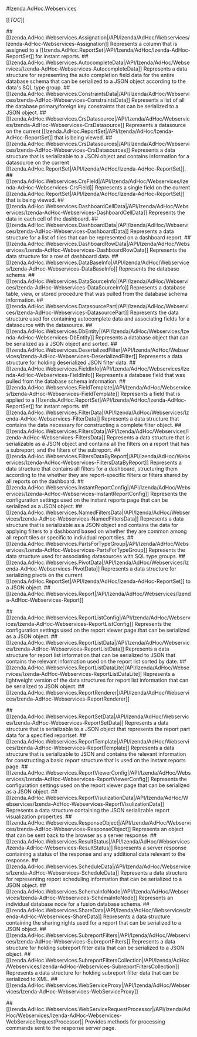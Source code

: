 #Izenda.AdHoc.Webservices

[[_TOC_]]

##[[Izenda.AdHoc.Webservices.Assignation|/API/Izenda/AdHoc/Webservices/Izenda-AdHoc-Webservices-Assignation]]
Represents a column that is assigned to a [[Izenda.AdHoc.ReportSet|/API/Izenda/AdHoc/Izenda-AdHoc-ReportSet]] for instant reports.
##[[Izenda.AdHoc.Webservices.AutocompleteData|/API/Izenda/AdHoc/Webservices/Izenda-AdHoc-Webservices-AutocompleteData]]
 Represents a data structure for representing the auto completion field data for the entire database schema that can be serialized to a JSON object according to the data's SQL type group. 
##[[Izenda.AdHoc.Webservices.ConstraintsData|/API/Izenda/AdHoc/Webservices/Izenda-AdHoc-Webservices-ConstraintsData]]
 Represents a list of all the database primary/foreign key constraints that can be serialized to a JSON object. 
##[[Izenda.AdHoc.Webservices.CrsDatasource|/API/Izenda/AdHoc/Webservices/Izenda-AdHoc-Webservices-CrsDatasource]]
Represents a datasource on the current [[Izenda.AdHoc.ReportSet|/API/Izenda/AdHoc/Izenda-AdHoc-ReportSet]] that is being viewed.
##[[Izenda.AdHoc.Webservices.CrsDatasources|/API/Izenda/AdHoc/Webservices/Izenda-AdHoc-Webservices-CrsDatasources]]
Represents a data structure that is serializable to a JSON object and contains information for a datasource on the current [[Izenda.AdHoc.ReportSet|/API/Izenda/AdHoc/Izenda-AdHoc-ReportSet]].
##[[Izenda.AdHoc.Webservices.CrsField|/API/Izenda/AdHoc/Webservices/Izenda-AdHoc-Webservices-CrsField]]
Represents a single field on the current [[Izenda.AdHoc.ReportSet|/API/Izenda/AdHoc/Izenda-AdHoc-ReportSet]] that is being viewed.
##[[Izenda.AdHoc.Webservices.DashboardCellData|/API/Izenda/AdHoc/Webservices/Izenda-AdHoc-Webservices-DashboardCellData]]
 Represents the data in each cell of the dashboard. 
##[[Izenda.AdHoc.Webservices.DashboardData|/API/Izenda/AdHoc/Webservices/Izenda-AdHoc-Webservices-DashboardData]]
 Represents a data structure for a list of tiles that can be represented on a dashboard report. 
##[[Izenda.AdHoc.Webservices.DashboardRowData|/API/Izenda/AdHoc/Webservices/Izenda-AdHoc-Webservices-DashboardRowData]]
 Represents the data structure for a row of dashboard data. 
##[[Izenda.AdHoc.Webservices.DataBaseInfo|/API/Izenda/AdHoc/Webservices/Izenda-AdHoc-Webservices-DataBaseInfo]]
 Represents the database schema. 
##[[Izenda.AdHoc.Webservices.DataSourceInfo|/API/Izenda/AdHoc/Webservices/Izenda-AdHoc-Webservices-DataSourceInfo]]
 Represents a database table, view, or stored procedure that was pulled from the database schema information. 
##[[Izenda.AdHoc.Webservices.DatasourcePart|/API/Izenda/AdHoc/Webservices/Izenda-AdHoc-Webservices-DatasourcePart]]
 Represents the data structure used for containing autocomplete data and associating fields for a datasource with the datasource. 
##[[Izenda.AdHoc.Webservices.DbEntity|/API/Izenda/AdHoc/Webservices/Izenda-AdHoc-Webservices-DbEntity]]
 Represents a database object that can be serialized as a JSON object and sorted. 
##[[Izenda.AdHoc.Webservices.DeserializedFilter|/API/Izenda/AdHoc/Webservices/Izenda-AdHoc-Webservices-DeserializedFilter]]
 Represents a data structure for holding deserialized JSON filter data. 
##[[Izenda.AdHoc.Webservices.FieldInfo|/API/Izenda/AdHoc/Webservices/Izenda-AdHoc-Webservices-FieldInfo]]
 Represents a database field that was pulled from the database schema information. 
##[[Izenda.AdHoc.Webservices.FieldTemplate|/API/Izenda/AdHoc/Webservices/Izenda-AdHoc-Webservices-FieldTemplate]]
Represents a field that is applied to a [[Izenda.AdHoc.ReportSet|/API/Izenda/AdHoc/Izenda-AdHoc-ReportSet]] for instant reports.
##[[Izenda.AdHoc.Webservices.FilterData|/API/Izenda/AdHoc/Webservices/Izenda-AdHoc-Webservices-FilterData]]
 Represents a data structure that contains the data necessary for constructing a complete filter object. 
##[[Izenda.AdHoc.Webservices.FiltersData|/API/Izenda/AdHoc/Webservices/Izenda-AdHoc-Webservices-FiltersData]]
 Represents a data structure that is serializable as a JSON object and contains all the filters on a report that has a subreport, and the filters of the subreport. 
##[[Izenda.AdHoc.Webservices.FiltersDataByReport|/API/Izenda/AdHoc/Webservices/Izenda-AdHoc-Webservices-FiltersDataByReport]]
 Represents a data structure that contains all filters for a dashboard, structuring them according to the whether they are report-specific filters or filters shared by all reports on the dashboard. 
##[[Izenda.AdHoc.Webservices.InstantReportConfig|/API/Izenda/AdHoc/Webservices/Izenda-AdHoc-Webservices-InstantReportConfig]]
 Represents the configuration settings used on the instant reports page that can be serialized as a JSON object. 
##[[Izenda.AdHoc.Webservices.NamedFiltersData|/API/Izenda/AdHoc/Webservices/Izenda-AdHoc-Webservices-NamedFiltersData]]
 Represents a data structure that is serializable as a JSON object and contains the data for applying  filters to a dashboard based on whether they are common among all report tiles or specific to individual report tiles. 
##[[Izenda.AdHoc.Webservices.PartsForTypeGroup|/API/Izenda/AdHoc/Webservices/Izenda-AdHoc-Webservices-PartsForTypeGroup]]
 Represents the data structure used for associating datasources with SQL type groups. 
##[[Izenda.AdHoc.Webservices.PivotData|/API/Izenda/AdHoc/Webservices/Izenda-AdHoc-Webservices-PivotData]]
Represents a data structure for serializing pivots on the current [[Izenda.AdHoc.ReportSet|/API/Izenda/AdHoc/Izenda-AdHoc-ReportSet]] to a JSON object.
##[[Izenda.AdHoc.Webservices.Report|/API/Izenda/AdHoc/Webservices/Izenda-AdHoc-Webservices-Report]]

##[[Izenda.AdHoc.Webservices.ReportListConfig|/API/Izenda/AdHoc/Webservices/Izenda-AdHoc-Webservices-ReportListConfig]]
 Represents the configuration settings used on the report viewer page that can be serialized as a JSON object. 
##[[Izenda.AdHoc.Webservices.ReportListData|/API/Izenda/AdHoc/Webservices/Izenda-AdHoc-Webservices-ReportListData]]
 Represents a data structure for report list information that can be serialized to JSON that contains the relevant information used on the report list sorted by date. 
##[[Izenda.AdHoc.Webservices.ReportListDataLite|/API/Izenda/AdHoc/Webservices/Izenda-AdHoc-Webservices-ReportListDataLite]]
 Represents a lightweight version of the data structures for report list information that can be serialized to JSON object. 
##[[Izenda.AdHoc.Webservices.ReportRenderer|/API/Izenda/AdHoc/Webservices/Izenda-AdHoc-Webservices-ReportRenderer]]

##[[Izenda.AdHoc.Webservices.ReportSetData|/API/Izenda/AdHoc/Webservices/Izenda-AdHoc-Webservices-ReportSetData]]
 Represents a data structure that is serializable to a JSON object that represents the report part data for a specified reportset. 
##[[Izenda.AdHoc.Webservices.ReportTemplate|/API/Izenda/AdHoc/Webservices/Izenda-AdHoc-Webservices-ReportTemplate]]
 Represents a data structure that is serializable to JSON and contains the relevant information for constructing a basic report structure that is used on the instant reports page. 
##[[Izenda.AdHoc.Webservices.ReportViewerConfig|/API/Izenda/AdHoc/Webservices/Izenda-AdHoc-Webservices-ReportViewerConfig]]
 Represents the configuration settings used on the report viewer page that can be serialized as a JSON object. 
##[[Izenda.AdHoc.Webservices.ReportVisulizationData|/API/Izenda/AdHoc/Webservices/Izenda-AdHoc-Webservices-ReportVisulizationData]]
 Represents a data structure containing the JSON serializable report visualization properties. 
##[[Izenda.AdHoc.Webservices.ResponseObject|/API/Izenda/AdHoc/Webservices/Izenda-AdHoc-Webservices-ResponseObject]]
 Represents an object that can be sent back to the browser as a server response. 
##[[Izenda.AdHoc.Webservices.ResultStatus|/API/Izenda/AdHoc/Webservices/Izenda-AdHoc-Webservices-ResultStatus]]
 Represents a server response containing a status of the response and any additional data relevant to the response. 
##[[Izenda.AdHoc.Webservices.ScheduleData|/API/Izenda/AdHoc/Webservices/Izenda-AdHoc-Webservices-ScheduleData]]
 Represents a data structure for representing report scheduling information that can be serialized to a JSON object. 
##[[Izenda.AdHoc.Webservices.SchemaInfoNode|/API/Izenda/AdHoc/Webservices/Izenda-AdHoc-Webservices-SchemaInfoNode]]
 Represents an individual database node for a fusion database schema. 
##[[Izenda.AdHoc.Webservices.ShareData|/API/Izenda/AdHoc/Webservices/Izenda-AdHoc-Webservices-ShareData]]
 Represents a data structure containing the sharing rights used for a report that can be serialized to a JSON object. 
##[[Izenda.AdHoc.Webservices.SubreportFilters|/API/Izenda/AdHoc/Webservices/Izenda-AdHoc-Webservices-SubreportFilters]]
 Represents a data structure for holding subreport filter data that can be serialized to a JSON object. 
##[[Izenda.AdHoc.Webservices.SubreportFiltersCollection|/API/Izenda/AdHoc/Webservices/Izenda-AdHoc-Webservices-SubreportFiltersCollection]]
 Represents a data structure for holding subreport filter data that can be serialized to XML. 
##[[Izenda.AdHoc.Webservices.WebServiceProxy|/API/Izenda/AdHoc/Webservices/Izenda-AdHoc-Webservices-WebServiceProxy]]

##[[Izenda.AdHoc.Webservices.WebServiceRequestProcessor|/API/Izenda/AdHoc/Webservices/Izenda-AdHoc-Webservices-WebServiceRequestProcessor]]
 Provides methods for processing commands sent to the response server page. 
